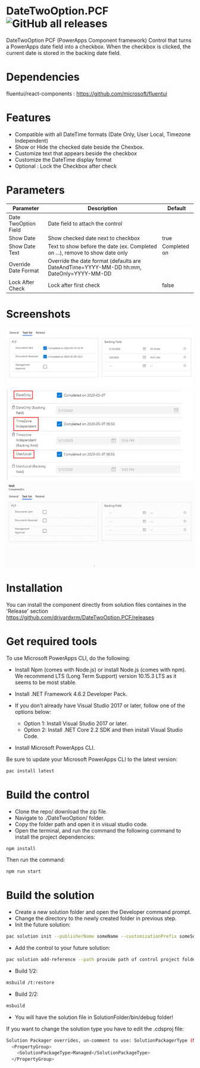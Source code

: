 # DateTwoOption.PCF ![GitHub all releases](https://img.shields.io/github/downloads/drivardxrm/DateTwoOption.PCF/total?style=plastic)
DateTwoOption PCF (PowerApps Component framework) Control that turns a PowerApps date field into a checkbox. When the checkbox is clicked, the current date is stored in the backing date field.

# Dependencies
fluentui/react-components : https://github.com/microsoft/fluentui

# Features
*	Compatible with all DateTime formats (Date Only, User Local, Timezone Independent)
*	Show or Hide the checked date beside the Chexbox.
*	Customize text that appears beside the checkbox
*	Customize the DateTime display format
*	Optional : Lock the Checkbox after check


# Parameters
| Parameter         | Description                                                                                  | Default     |
|-------------------|----------------------------------------------------------------------------------------------|----------   |
|Date TwoOption Field  | Date field to attach the control                                                          |             |
| Show Date    | Show checked date next to checkbox                                                                | true|
| Show Date Text   | Text to show before the date (ex. Completed on ...), remove to show date only                 | Completed on   |
| Override Date Format    | Override the date format (defaults are DateAndTime=YYYY-MM-DD hh:mm, DateOnly=YYYY-MM-DD  |      |
| Lock After Check   | Lock after first check                                                              |     false    |


# Screenshots
![alt text](https://github.com/drivardxrm/DateTwoOption.PCF/blob/master/datetwooption.png?raw=true)
![alt text](https://github.com/drivardxrm/DateTwoOption.PCF/blob/master/datetwooption-feature.png?raw=true)
![alt text](https://github.com/drivardxrm/DateTwoOption.PCF/blob/master/datetwooption.gif?raw=true)


# Installation
You can install the component directly from solution files containes in the 'Release' section
https://github.com/drivardxrm/DateTwoOption.PCF/releases

# Get required tools

To use Microsoft PowerApps CLI, do the following:

* Install Npm (comes with Node.js) or install Node.js (comes with npm). We recommend LTS (Long Term Support) version 10.15.3 LTS as it seems to be most stable.

* Install .NET Framework 4.6.2 Developer Pack.

* If you don’t already have Visual Studio 2017 or later, follow one of the options below:

  * Option 1: Install Visual Studio 2017 or later.
  * Option 2: Install .NET Core 2.2 SDK and then install Visual Studio Code.
* Install Microsoft PowerApps CLI.

Be sure to update your Microsoft PowerApps CLI to the latest version: 
```bash
pac install latest
```
# Build the control

* Clone the repo/ download the zip file.
* Navigate to ./DateTwoOption/ folder.
* Copy the folder path and open it in visual studio code.
* Open the terminal, and run the command the following command to install the project dependencies:
```bash
npm install
```
Then run the command:
```bash
npm run start
```
# Build the solution

* Create a new solution folder and open the Developer command prompt.
* Change the directory to the newly created folder in previous step.
* Init the future solution:
```bash
pac solution init --publisherName someName --customizationPrefix someSolutionPrefix
``` 
* Add the control to your future solution:
```bash
pac solution add-reference --path provide path of control project folder where the pcf.proj is available
``` 
* Build 1/2:
```bash
msbuild /t:restore
``` 
* Build 2/2:
```bash
msbuild
``` 
* You will have the solution file in SolutionFolder/bin/debug folder!

If you want to change the solution type you have to edit the .cdsproj file:
```bash
Solution Packager overrides, un-comment to use: SolutionPackagerType (Managed, Unmanaged, Both)
  <PropertyGroup>
    <SolutionPackageType>Managed</SolutionPackageType>
  </PropertyGroup>

  ```
 
 

 
